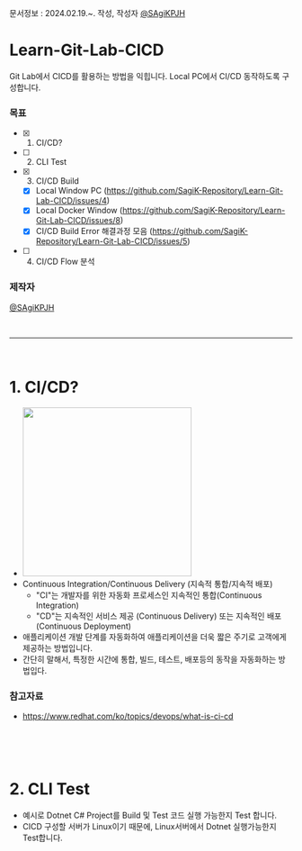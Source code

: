 문서정보 : 2024.02.19.~. 작성, 작성자 [@SAgiKPJH](https://github.com/SAgiKPJH)

# Learn-Git-Lab-CICD
Git Lab에서 CICD를 활용하는 방법을 익힙니다.
Local PC에서 CI/CD 동작하도록 구성합니다.  

### 목표
- [x] 1. CI/CD?
- [ ] 2. CLI Test
- [x] 3. CI/CD Build
  - [x] Local Window PC (https://github.com/SagiK-Repository/Learn-Git-Lab-CICD/issues/4)
  - [x] Local Docker Window (https://github.com/SagiK-Repository/Learn-Git-Lab-CICD/issues/8)
  - [x] CI/CD Build Error 해결과정 모음 (https://github.com/SagiK-Repository/Learn-Git-Lab-CICD/issues/5)
- [ ] 4. CI/CD Flow 분석

### 제작자
[@SAgiKPJH](https://github.com/SAgiKPJH)

<br>

---

<br>

# 1. CI/CD?
- <img src="https://user-images.githubusercontent.com/66783849/231069040-c8d4b38e-c8a7-4db7-a2b0-55e5a3198539.png" width="300">  
- Continuous Integration/Continuous Delivery (지속적 통합/지속적 배포)
  - "CI"는 개발자를 위한 자동화 프로세스인 지속적인 통합(Continuous Integration)
  - "CD"는 지속적인 서비스 제공 (Continuous Delivery) 또는 지속적인 배포 (Continuous Deployment)
- 애플리케이션 개발 단계를 자동화하여 애플리케이션을 더욱 짧은 주기로 고객에게 제공하는 방법입니다.
- 간단히 말해서, 특정한 시간에 통합, 빌드, 테스트, 배포등의 동작을 자동화하는 방법입다.

### 참고자료

- https://www.redhat.com/ko/topics/devops/what-is-ci-cd

<br><br><br>


# 2. CLI Test
- 예시로 Dotnet C# Project를 Build 및 Test 코드 실행 가능한지 Test 합니다.
- CICD 구성할 서버가 Linux이기 때문에, Linux서버에서 Dotnet 실행가능한지 Test합니다.
